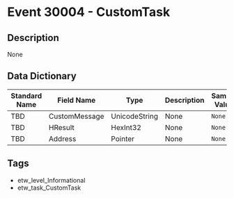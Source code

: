 # Event 30004 - CustomTask

## Description
None

## Data Dictionary
|Standard Name|Field Name|Type|Description|Sample Value|
|---|---|---|---|---|
|TBD|CustomMessage|UnicodeString|None|`None`|
|TBD|HResult|HexInt32|None|`None`|
|TBD|Address|Pointer|None|`None`|

## Tags
* etw_level_Informational
* etw_task_CustomTask
